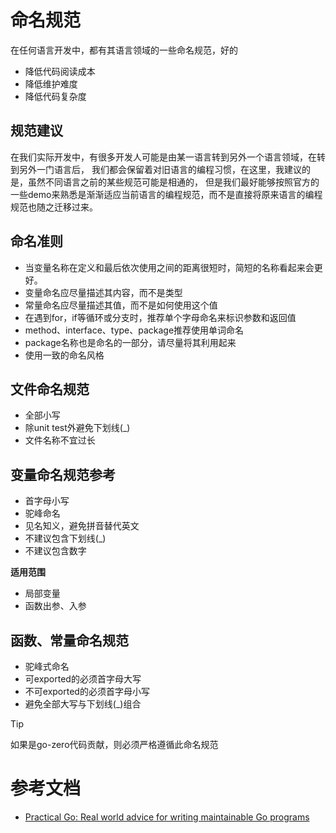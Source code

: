 # 命名规范
在任何语言开发中，都有其语言领域的一些命名规范，好的
* 降低代码阅读成本
* 降低维护难度
* 降低代码复杂度

## 规范建议
在我们实际开发中，有很多开发人可能是由某一语言转到另外一个语言领域，在转到另外一门语言后，
我们都会保留着对旧语言的编程习惯，在这里，我建议的是，虽然不同语言之前的某些规范可能是相通的，
但是我们最好能够按照官方的一些demo来熟悉是渐渐适应当前语言的编程规范，而不是直接将原来语言的编程规范也随之迁移过来。

## 命名准则
* 当变量名称在定义和最后依次使用之间的距离很短时，简短的名称看起来会更好。
* 变量命名应尽量描述其内容，而不是类型
* 常量命名应尽量描述其值，而不是如何使用这个值
* 在遇到for，if等循环或分支时，推荐单个字母命名来标识参数和返回值
* method、interface、type、package推荐使用单词命名
* package名称也是命名的一部分，请尽量将其利用起来
* 使用一致的命名风格

## 文件命名规范
* 全部小写
* 除unit test外避免下划线(_)
* 文件名称不宜过长

## 变量命名规范参考
* 首字母小写
* 驼峰命名
* 见名知义，避免拼音替代英文
* 不建议包含下划线(_)
* 不建议包含数字

**适用范围**
* 局部变量
* 函数出参、入参

## 函数、常量命名规范
* 驼峰式命名
* 可exported的必须首字母大写
* 不可exported的必须首字母小写
* 避免全部大写与下划线(_)组合


> [!TIP]
> 如果是go-zero代码贡献，则必须严格遵循此命名规范


# 参考文档
* [Practical Go: Real world advice for writing maintainable Go programs](https://dave.cheney.net/practical-go/presentations/gophercon-singapore-2019.html#_simplicity)
